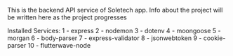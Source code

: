 This is the backend API service of Soletech app. Info about the project will be written here as the project progresses

Installed Services:
1 - express
2 - nodemon
3 - dotenv
4 - moongoose
5 - morgan
6 - body-parser
7 - express-validator
8 - jsonwebtoken
9 - cookie-parser
10 - flutterwave-node